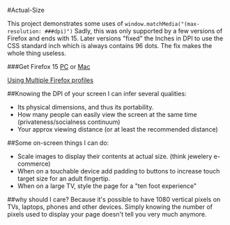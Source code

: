 #Actual-Size

This project demonstrates some uses of `window.matchMedia("(max-resolution: ###dpi)")` Sadly, this was only supported by a few versions of Firefox and ends with 15. Later versions "fixed" the Inches in DPI to use the CSS standard inch which is always contains 96 dots. The fix makes the whole thing useless.

###Get Firefox 15
[PC](http://download.mozilla.org/?product=firefox-15.0&os=win) or  [Mac](http://download.mozilla.org/?product=firefox-15.0&os=osx)

[Using Multiple Firefox profiles](https://developer.mozilla.org/en-US/docs/Mozilla/Multiple_Firefox_Profiles)

##Knowing the DPI of your screen I can infer several qualities:
* Its physical dimensions, and thus its portability.
* How many people can easily view the screen at the same time (privateness/socialness continuum)
* Your approx viewing distance (or at least the recommended distance)

##Some on-screen things I can do:
* Scale images to display their contents at actual size. (think jewelery e-commerce)
* When on a touchable device add padding to buttons to increase touch target size for an adult fingertip.
* When on a large TV, style the page for a "ten foot experience"

##why should I care?
Because it's possible to have 1080 vertical pixels on TVs, laptops, phones and other devices. Simply knowing the number of pixels used to display your page doesn't tell you very much anymore.

